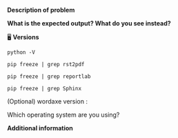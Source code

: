 <!--- Provide a general summary of the issue in the Title above -->

**Description of problem**
<!-- What steps will reproduce the problem? -->
<!-- Provide a detailed description of the change or addition you are proposing -->
<!-- If it is a feature request what problem is it solving-->

<!-- What have you already tried in order to try and solve the problem? -->


**What is the expected output? What do you see instead?**


🖥 **Versions**
<!-- Please paste the output of following commands -->

<!--Which python version are you using?-->
`python -V`

`pip freeze | grep rst2pdf`

`pip freeze | grep reportlab`

<!--- (Optional) If you are using Sphinx, please paste output of this too.-->
`pip freeze | grep Sphinx`

<!--- (Optional) If you are using wordaxe, please write the version of it below:.-->
(Optional) wordaxe version :

Which operating system are you using?

**Additional information**
<!-- Please provide further information about the issure/feature request -->
<!--- If this is a feature request, why is this change important to you? -->
<!--- How can it benefit other users? -->
